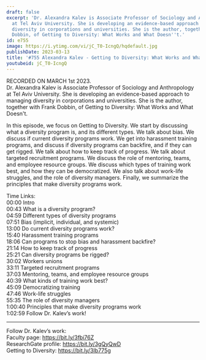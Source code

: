```yaml
---
draft: false
excerpt: 'Dr. Alexandra Kalev is Associate Professor of Sociology and Anthropology
  at Tel Aviv University. She is developing an evidence-based approach to managing
  diversity in corporations and universities. She is the author, together with Frank
  Dobbin, of Getting to Diversity: What Works and What Doesn''t.'
id: e755
image: https://i.ytimg.com/vi/jC_T0-IcngQ/hqdefault.jpg
publishDate: 2023-03-13
title: '#755 Alexandra Kalev - Getting to Diversity: What Works and What Doesn''t'
youtubeid: jC_T0-IcngQ
---
```

RECORDED ON MARCH 1st 2023.  
Dr. Alexandra Kalev is Associate Professor of Sociology and Anthropology at Tel Aviv University. She is developing an evidence-based approach to managing diversity in corporations and universities. She is the author, together with Frank Dobbin, of Getting to Diversity: What Works and What Doesn't.

In this episode, we focus on Getting to Diversity. We start by discussing what a diversity program is, and its different types. We talk about bias. We discuss if current diversity programs work. We get into harassment training programs, and discuss if diversity programs can backfire, and if they can get rigged. We talk about how to keep track of progress. We talk about targeted recruitment programs. We discuss the role of mentoring, teams, and employee resource groups. We discuss which types of training work best, and how they can be democratized. We also talk about work-life struggles, and the role of diversity managers. Finally, we summarize the principles that make diversity programs work.

Time Links:  
00:00 Intro  
00:43  What is a diversity program?  
04:59  Different types of diversity programs  
07:51  Bias (implicit, individual, and systemic)  
13:00  Do current diversity programs work?  
15:40  Harassment training programs  
18:06  Can programs to stop bias and harassment backfire?  
21:14  How to keep track of progress  
25:21  Can diversity programs be rigged?  
30:02  Workers unions  
33:11  Targeted recruitment programs  
37:03  Mentoring, teams, and employee resource groups  
40:39  What kinds of training work best?  
45:09  Democratizing training  
47:46  Work-life struggles  
55:35  The role of diversity managers  
1:00:40  Principles that make diversity programs work  
1:02:59  Follow Dr. Kalev’s work!

---

Follow Dr. Kalev’s work:  
Faculty page: https://bit.ly/3fbi76Z  
ResearchGate profile: https://bit.ly/3gQyQwD  
Getting to Diversity: https://bit.ly/3Ib775g
